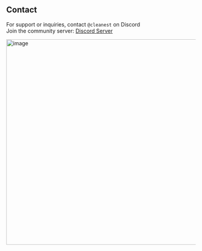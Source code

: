 

## Contact

For support or inquiries, contact `@cleanest` on Discord  
Join the community server: [Discord Server](https://discord.gg/QgqKpKVG5t)


<img width="1490" height="546" alt="image" src="https://github.com/user-attachments/assets/f43b523b-ab26-4c9b-b503-62a66f9b7277" />
